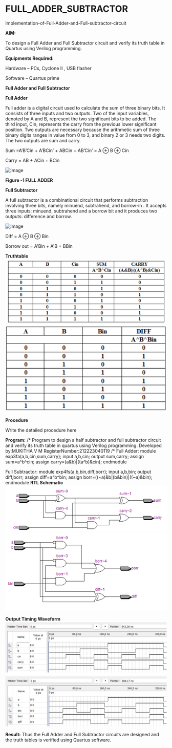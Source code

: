 # FULL_ADDER_SUBTRACTOR

Implementation-of-Full-Adder-and-Full-subtractor-circuit

**AIM:**

To design a Full Adder and Full Subtractor circuit and verify its truth table in Quartus using Verilog programming.

**Equipments Required:**

Hardware – PCs, Cyclone II , USB flasher

Software – Quartus prime

**Full Adder and Full Subtractor**

**Full Adder**

Full adder is a digital circuit used to calculate the sum of three binary bits. It consists of three inputs and two outputs. Two of the input variables, denoted by A and B, represent the two significant bits to be added. The third input, Cin, represents the carry from the previous lower significant position. Two outputs are necessary because the arithmetic sum of three binary digits ranges in value from 0 to 3, and binary 2 or 3 needs two digits. The two outputs are sum and carry.

Sum =A’B’Cin + A’BCin’ + ABCin + AB’Cin’ = A ⊕ B ⊕ Cin 

Carry = AB + ACin + BCin

![image](https://github.com/naavaneetha/FULL_ADDER_SUBTRACTOR/assets/154305477/0f30ba51-5ffb-4198-845f-18e054f675e7)

**Figure -1 FULL ADDER**

**Full Subtractor**

A full subtractor is a combinational circuit that performs subtraction involving three bits, namely minuend, subtrahend, and borrow-in . It accepts three inputs: minuend, subtrahend and a borrow bit and it produces two outputs: difference and borrow.

![image](https://github.com/naavaneetha/FULL_ADDER_SUBTRACTOR/assets/154305477/02b24f51-ab51-4304-9ad6-7b81ffc1ead5)

Diff = A ⊕ B ⊕ Bin 

Borrow out = A'Bin + A'B + BBin

**Truthtable**
![alt text](fulladtt.png)
![alt text](fullsubtt.png)


**Procedure**

Write the detailed procedure here

**Program:**
/* Program to design a half subtractor and full subtractor circuit and verify its truth table in quartus using Verilog programming.
Developed by:MUKITHA V M
RegisterNumber:212223040119
/*
Full Adder:
module exp3fa(a,b,cin,sum,carry);
input a,b,cin;
output sum,carry;
assign sum=a^b^cin;
assign carry=(a&b)|((a^b)&cin);
endmodule

Full Subtractor:
module exp4fs(a,b,bin,diff,borr);
input a,b,bin;
output diff,borr;
assign diff=a^b^bin;
assign borr=((~a)&b|(b&bin)|((~a)&bin);
endmodule
**RTL Schematic**
![alt text](fulladderRTL.png)
![alt text](fullsubsubtractorrtl.png)

**Output Timing Waveform**
![alt text](fulladdwave.png)
![alt text](fullsubwave.png)

**Result:**
Thus the Full Adder and Full Subtractor circuits are designed and the truth tables is verified using Quartus software.




